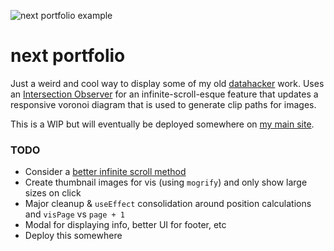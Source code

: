 ![next portfolio example](example.png)

# next portfolio

Just a weird and cool way to display some of my old [datahacker](http://datahacker.tumblr.com) work.
Uses an [Intersection Observer](https://developer.mozilla.org/en-US/docs/Web/API/Intersection_Observer_API) for
an infinite-scroll-esque feature that updates a responsive voronoi diagram that is used to generate clip paths for images.


This is a WIP but will eventually be deployed somewhere on [my main site](https://miketahani.com).

### TODO

- Consider a [better infinite scroll method](https://developers.google.com/web/updates/2016/07/infinite-scroller)
- Create thumbnail images for vis (using `mogrify`) and only show large sizes on click
- Major cleanup & `useEffect` consolidation around position calculations and `visPage` vs `page + 1`
- Modal for displaying info, better UI for footer, etc
- Deploy this somewhere
